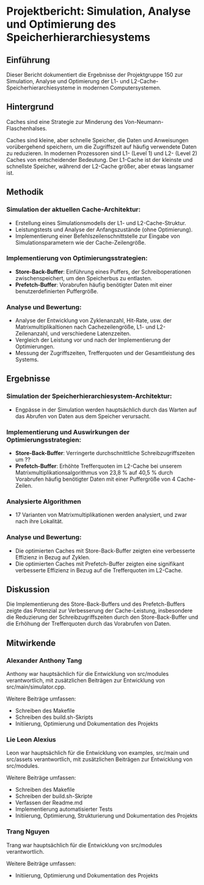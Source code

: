 # Projektbericht: Simulation, Analyse und Optimierung des Speicherhierarchiesystems

## Einführung
Dieser Bericht dokumentiert die Ergebnisse der Projektgruppe 150 zur Simulation, Analyse und Optimierung der L1- und L2-Cache-Speicherhierarchiesysteme in modernen Computersystemen.

## Hintergrund
Caches sind eine Strategie zur Minderung des Von-Neumann-Flaschenhalses.

Caches sind kleine, aber schnelle Speicher, die Daten und Anweisungen vorübergehend speichern, um die Zugriffszeit auf häufig verwendete Daten zu reduzieren. In modernen Prozessoren sind L1- (Level 1) und L2- (Level 2) Caches von entscheidender Bedeutung. Der L1-Cache ist der kleinste und schnellste Speicher, während der L2-Cache größer, aber etwas langsamer ist.

## Methodik
### Simulation der aktuellen Cache-Architektur:
- Erstellung eines Simulationsmodells der L1- und L2-Cache-Struktur.
- Leistungstests und Analyse der Anfangszustände (ohne Optimierung).
- Implementierung einer Befehlszeilenschnittstelle zur Eingabe von Simulationsparametern wie der Cache-Zeilengröße.

### Implementierung von Optimierungsstrategien:
- **Store-Back-Buffer**: Einführung eines Puffers, der Schreiboperationen zwischenspeichert, um den Speicherbus zu entlasten.
- **Prefetch-Buffer**: Vorabrufen häufig benötigter Daten mit einer benutzerdefinierten Puffergröße.

### Analyse und Bewertung:
- Analyse der Entwicklung von Zyklenanzahl, Hit-Rate, usw. der Matrixmultiplikaltionen nach Cachezeilengröße, L1- und L2- Zeilenanzahl, und verschiedene Latenzzeiten. 
- Vergleich der Leistung vor und nach der Implementierung der Optimierungen.
- Messung der Zugriffszeiten, Trefferquoten und der Gesamtleistung des Systems.

## Ergebnisse
### Simulation der Speicherhierarchiesystem-Architektur:
- Engpässe in der Simulation werden hauptsächlich durch das Warten auf das Abrufen von Daten aus dem Speicher verursacht.

### Implementierung und Auswirkungen der Optimierungsstrategien:
- **Store-Back-Buffer**: Verringerte durchschnittliche Schreibzugriffszeiten um ??
- **Prefetch-Buffer**: Erhöhte Trefferquoten im L2-Cache bei unserem Matrixmultiplikationsalgorithmus von 23,8 % auf 40,5 % durch Vorabrufen häufig benötigter Daten mit einer Puffergröße von 4 Cache-Zeilen.

### Analysierte Algorithmen
- 17 Varianten von Matrixmultiplikationen werden analysiert, und zwar nach ihre Lokalität.

### Analyse und Bewertung:
- Die optimierten Caches mit Store-Back-Buffer zeigten eine verbesserte Effizienz in Bezug auf Zyklen.
- Die optimierten Caches mit Prefetch-Buffer zeigten eine signifikant verbesserte Effizienz in Bezug auf die Trefferquoten im L2-Cache.

## Diskussion
Die Implementierung des Store-Back-Buffers und des Prefetch-Buffers zeigte das Potenzial zur Verbesserung der Cache-Leistung, insbesondere die Reduzierung der Schreibzugriffszeiten durch den Store-Back-Buffer und die Erhöhung der Trefferquoten durch das Vorabrufen von Daten.

## Mitwirkende
### Alexander Anthony Tang
Anthony war hauptsächlich für die Entwicklung von src/modules verantwortlich, mit zusätzlichen Beiträgen zur Entwicklung von src/main/simulator.cpp.

Weitere Beiträge umfassen:
- Schreiben des Makefile
- Schreiben des build.sh-Skripts
- Initiierung, Optimierung und Dokumentation des Projekts

### Lie Leon Alexius
Leon war hauptsächlich für die Entwicklung von examples, src/main und src/assets verantwortlich, mit zusätzlichen Beiträgen zur Entwicklung von src/modules.

Weitere Beiträge umfassen:
- Schreiben des Makefile
- Schreiben der build.sh-Skripte
- Verfassen der Readme.md
- Implementierung automatisierter Tests
- Initiierung, Optimierung, Strukturierung und Dokumentation des Projekts

### Trang Nguyen
Trang war hauptsächlich für die Entwicklung von src/modules verantwortlich.

Weitere Beiträge umfassen:
- Initiierung, Optimierung und Dokumentation des Projekts


